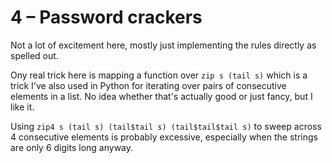 # 4 &ndash; Password crackers
Not a lot of excitement here, mostly just implementing the rules directly as spelled out.

Ony real trick here is mapping a function over `zip s (tail s)` which is a trick I've also used in Python for iterating over pairs of consecutive elements in a list. No idea whether that's actually good or just fancy, but I like it.

Using `zip4 s (tail s) (tail$tail s) (tail$tail$tail s)` to sweep across 4 consecutive elements is probably excessive, especially when the strings are only 6 digits long anyway.
